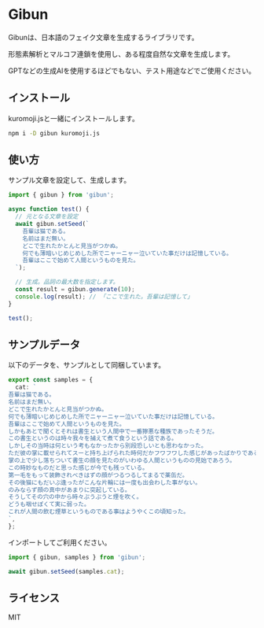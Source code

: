 # Gibun

Gibunは、日本語のフェイク文章を生成するライブラリです。

形態素解析とマルコフ連鎖を使用し、ある程度自然な文章を生成します。

GPTなどの生成AIを使用するほどでもない、テスト用途などでご使用ください。

## インストール

kuromoji.jsと一緒にインストールします。

```bash
npm i -D gibun kuromoji.js
```

## 使い方

サンプル文章を設定して、生成します。

```typescript
import { gibun } from 'gibun';

async function test() {
  // 元となる文章を設定
  await gibun.setSeed(`
    吾輩は猫である。
    名前はまだ無い。
    どこで生れたかとんと見当がつかぬ。
    何でも薄暗いじめじめした所でニャーニャー泣いていた事だけは記憶している。
    吾輩はここで始めて人間というものを見た。
  `);

  // 生成。品詞の最大数を指定します。
  const result = gibun.generate(10);
  console.log(result); // 「ここで生れた。吾輩は記憶して」
}

test();
```

## サンプルデータ

以下のデータを、サンプルとして同梱しています。

```typescript
export const samples = {
  cat: `
吾輩は猫である。
名前はまだ無い。
どこで生れたかとんと見当がつかぬ。
何でも薄暗いじめじめした所でニャーニャー泣いていた事だけは記憶している。
吾輩はここで始めて人間というものを見た。
しかもあとで聞くとそれは書生という人間中で一番獰悪な種族であったそうだ。
この書生というのは時々我々を捕えて煮て食うという話である。
しかしその当時は何という考もなかったから別段恐しいとも思わなかった。
ただ彼の掌に載せられてスーと持ち上げられた時何だかフワフワした感じがあったばかりである。
掌の上で少し落ちついて書生の顔を見たのがいわゆる人間というものの見始であろう。
この時妙なものだと思った感じが今でも残っている。
第一毛をもって装飾されべきはずの顔がつるつるしてまるで薬缶だ。
その後猫にもだいぶ逢ったがこんな片輪には一度も出会わした事がない。
のみならず顔の真中があまりに突起している。
そうしてその穴の中から時々ぷうぷうと煙を吹く。
どうも咽せぽくて実に弱った。
これが人間の飲む煙草というものである事はようやくこの頃知った。
`,
};
```

インポートしてご利用ください。

```typescript
import { gibun, samples } from 'gibun';

await gibun.setSeed(samples.cat);
```

## ライセンス

MIT
